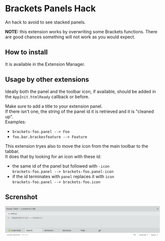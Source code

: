 # Brackets Panels Hack

An hack to avoid to see stacked panels.

**NOTE:** this extension works by overwriting some Brackets functions.
There are good chances something will not work as you would expect.


## How to install

It is available in the Extension Manager.


## Usage by other extensions

Ideally both the panel and the toolbar icon, if available, should be added in the `AppInit.htmlReady` callback or before.

Make sure to add a title to your extension panel.<br />
If there isn't one, the string of the panel id it is retrieved and it is "cleaned up".<br />
Examples:
- `brackets-foo.panel --> Foo`
- `foo.bar.brackesfeature --> Feature`

This extension tryes also to move the icon from the main toolbar to the tabbar.<br />
It does that by looking for an icon with these id:
- the same id of the panel but followed with `-icon`<br />
`brackets-foo.panel --> brackets-foo.panel-icon`
- if the id terminates with `panel` replaces it with `icon`<br />
`brackets-foo.panel --> brackets-foo.icon`


## Screnshot

![Panels grouped in the tab bar](screenshots/panels.png)
